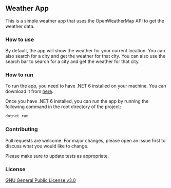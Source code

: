 ## Weather App

This is a simple weather app that uses the OpenWeatherMap API to get the weather data.

### How to use
By default, the app will show the weather for your current location. You can also search for a city and get the weather for that city.
You can also use the search bar to search for a city and get the weather for that city.

### How to run
To run the app, you need to have .NET 6 installed on your machine. You can download it from [here](https://dotnet.microsoft.com/download/dotnet/6.0).

Once you have .NET 6 installed, you can run the app by running the following command in the root directory of the project:

```bash
dotnet run
```

### Contributing
Pull requests are welcome. For major changes, please open an issue first to discuss what you would like to change.

Please make sure to update tests as appropriate.

### License
[GNU General Public License v3.0](https://choosealicense.com/licenses/gpl-3.0/)
